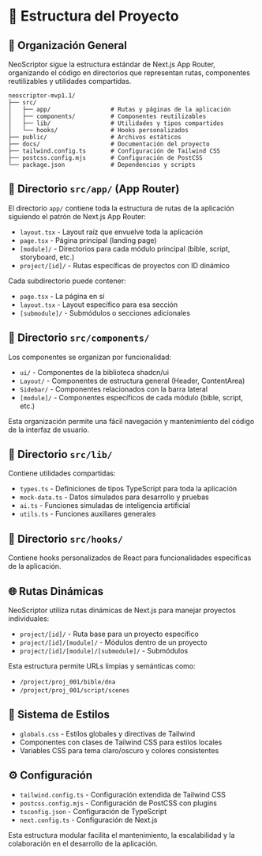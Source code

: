# 📁 Estructura del Proyecto

## 📂 Organización General

NeoScriptor sigue la estructura estándar de Next.js App Router, organizando el código en directorios que representan rutas, componentes reutilizables y utilidades compartidas.

```
neoscriptor-mvp1.1/
├── src/
│   ├── app/                 # Rutas y páginas de la aplicación
│   ├── components/          # Componentes reutilizables
│   ├── lib/                 # Utilidades y tipos compartidos
│   └── hooks/               # Hooks personalizados
├── public/                  # Archivos estáticos
├── docs/                    # Documentación del proyecto
├── tailwind.config.ts       # Configuración de Tailwind CSS
├── postcss.config.mjs       # Configuración de PostCSS
└── package.json             # Dependencias y scripts
```

## 📁 Directorio `src/app/` (App Router)

El directorio `app/` contiene toda la estructura de rutas de la aplicación siguiendo el patrón de Next.js App Router:

- `layout.tsx` - Layout raíz que envuelve toda la aplicación
- `page.tsx` - Página principal (landing page)
- `[module]/` - Directorios para cada módulo principal (bible, script, storyboard, etc.)
- `project/[id]/` - Rutas específicas de proyectos con ID dinámico

Cada subdirectorio puede contener:
- `page.tsx` - La página en sí
- `layout.tsx` - Layout específico para esa sección
- `[submodule]/` - Submódulos o secciones adicionales

## 📁 Directorio `src/components/`

Los componentes se organizan por funcionalidad:

- `ui/` - Componentes de la biblioteca shadcn/ui
- `Layout/` - Componentes de estructura general (Header, ContentArea)
- `Sidebar/` - Componentes relacionados con la barra lateral
- `[module]/` - Componentes específicos de cada módulo (bible, script, etc.)

Esta organización permite una fácil navegación y mantenimiento del código de la interfaz de usuario.

## 📁 Directorio `src/lib/`

Contiene utilidades compartidas:

- `types.ts` - Definiciones de tipos TypeScript para toda la aplicación
- `mock-data.ts` - Datos simulados para desarrollo y pruebas
- `ai.ts` - Funciones simuladas de inteligencia artificial
- `utils.ts` - Funciones auxiliares generales

## 📁 Directorio `src/hooks/`

Contiene hooks personalizados de React para funcionalidades específicas de la aplicación.

## 🌐 Rutas Dinámicas

NeoScriptor utiliza rutas dinámicas de Next.js para manejar proyectos individuales:

- `project/[id]/` - Ruta base para un proyecto específico
- `project/[id]/[module]/` - Módulos dentro de un proyecto
- `project/[id]/[module]/[submodule]/` - Submódulos

Esta estructura permite URLs limpias y semánticas como:
- `/project/proj_001/bible/dna`
- `/project/proj_001/script/scenes`

## 🎨 Sistema de Estilos

- `globals.css` - Estilos globales y directivas de Tailwind
- Componentes con clases de Tailwind CSS para estilos locales
- Variables CSS para tema claro/oscuro y colores consistentes

## ⚙️ Configuración

- `tailwind.config.ts` - Configuración extendida de Tailwind CSS
- `postcss.config.mjs` - Configuración de PostCSS con plugins
- `tsconfig.json` - Configuración de TypeScript
- `next.config.ts` - Configuración de Next.js

Esta estructura modular facilita el mantenimiento, la escalabilidad y la colaboración en el desarrollo de la aplicación.